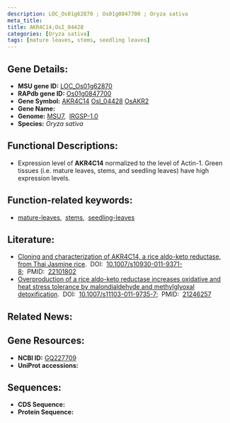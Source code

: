 ```yaml
---
description: LOC_Os01g62870 ; Os01g0847700 ; Oryza sativa
meta_title:
title: AKR4C14;OsI_04428
categories: [Oryza sativa]
tags: [mature leaves, stems, seedling leaves]
---
```


## Gene Details:
- **MSU gene ID:** [LOC_Os01g62870](http://rice.uga.edu/cgi-bin/ORF_infopage.cgi?orf=LOC_Os01g62870)  
- **RAPdb gene ID:** [Os01g0847700](https://rapdb.dna.affrc.go.jp/locus/?name=Os01g0847700)  
- **Gene Symbol:** <u>AKR4C14</u>&nbsp;<u>OsI_04428</u>&nbsp;<u>OsAKR2</u>
- **Gene Name:**
- **Genome:**  [MSU7](http://rice.uga.edu/),&nbsp;&nbsp;[IRGSP-1.0](https://rapdb.dna.affrc.go.jp/download/irgsp1.html)
- **Species:** *Oryza sativa*

## Functional Descriptions:
   - Expression level of **AKR4C14** normalized to the level of Actin-1. Green tissues (i.e. mature leaves, stems, and seedling leaves) have high expression levels.

## Function-related keywords:
   - [mature-leaves](/tags/mature-leaves/),&nbsp;&nbsp;[stems](/tags/stems/),&nbsp;&nbsp;[seedling-leaves](/tags/seedling-leaves/)

## Literature:
   - [Cloning and characterization of AKR4C14, a rice aldo-keto reductase, from Thai Jasmine rice](https://www.doi.org/10.1007/s10930-011-9371-8).&nbsp;&nbsp;DOI:&nbsp;&nbsp;[10.1007/s10930-011-9371-8](https://www.doi.org/10.1007/s10930-011-9371-8);&nbsp;&nbsp;PMID:&nbsp;&nbsp;[22101802](https://pubmed.ncbi.nlm.nih.gov/22101802/)
   - [Overproduction of a rice aldo-keto reductase increases oxidative and heat stress tolerance by malondialdehyde and methylglyoxal detoxification](https://www.doi.org/10.1007/s11103-011-9735-7).&nbsp;&nbsp;DOI:&nbsp;&nbsp;[10.1007/s11103-011-9735-7](https://www.doi.org/10.1007/s11103-011-9735-7);&nbsp;&nbsp;PMID:&nbsp;&nbsp;[21246257](https://pubmed.ncbi.nlm.nih.gov/21246257/)

## Related News:

## Gene Resources:
- **NCBI ID:**  [GQ227709](http://www.ncbi.nlm.nih.gov/nuccore/GQ227709)
- **UniProt accessions:** [](https://www.uniprot.org/uniprotkb//entry)

## Sequences:
- **CDS Sequence:**
- **Protein Sequence:**
